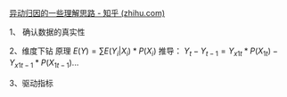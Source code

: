 [异动归因的一些理解思路 - 知乎 (zhihu.com)](https://zhuanlan.zhihu.com/p/405120567)

1、 确认数据的真实性



2、维度下钻
原理
$E(Y) = \sum E(Y_i|X_i) * P(X_i)$
推导：
$Y_{t} - Y_{t-1} = Y_{x1t} *P(X_{1t}) - Y_{x1t-1} * P(X_{1t-1}) ...$


3、驱动指标